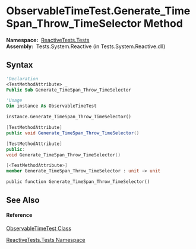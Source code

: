 # ObservableTimeTest.Generate\_TimeSpan\_Throw\_TimeSelector Method

**Namespace:**  [ReactiveTests.Tests](ReactiveTests.Tests\ReactiveTests.Tests.md)  
**Assembly:**  Tests.System.Reactive (in Tests.System.Reactive.dll)

## Syntax

```vb
'Declaration
<TestMethodAttribute> _
Public Sub Generate_TimeSpan_Throw_TimeSelector
```

```vb
'Usage
Dim instance As ObservableTimeTest

instance.Generate_TimeSpan_Throw_TimeSelector()
```

```csharp
[TestMethodAttribute]
public void Generate_TimeSpan_Throw_TimeSelector()
```

```c++
[TestMethodAttribute]
public:
void Generate_TimeSpan_Throw_TimeSelector()
```

```fsharp
[<TestMethodAttribute>]
member Generate_TimeSpan_Throw_TimeSelector : unit -> unit 
```

```jscript
public function Generate_TimeSpan_Throw_TimeSelector()
```

## See Also

#### Reference

[ObservableTimeTest Class](ObservableTimeTest\ObservableTimeTest.md)

[ReactiveTests.Tests Namespace](ReactiveTests.Tests\ReactiveTests.Tests.md)




